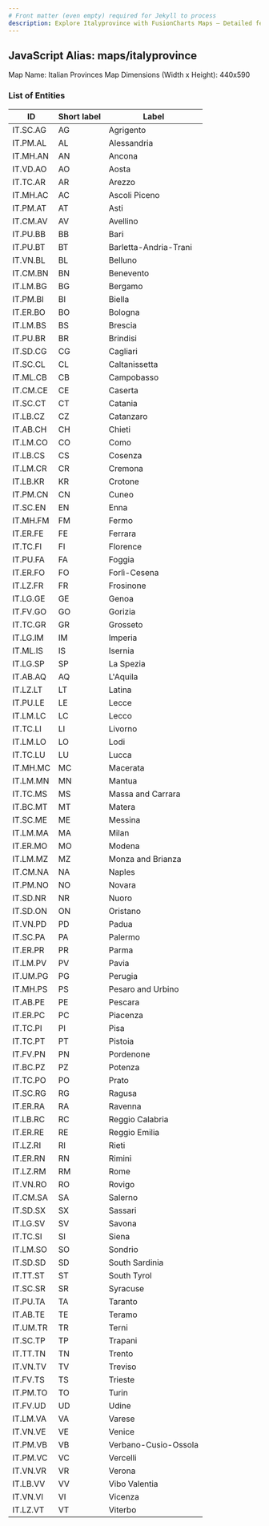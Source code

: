 ```yaml
---
# Front matter (even empty) required for Jekyll to process
description: Explore Italyprovince with FusionCharts Maps – Detailed features for seamless integration. Try now & enhance your data visualization today! 
---
```


## JavaScript Alias: maps/italyprovince

Map Name: Italian Provinces Map
Dimensions (Width x Height): 440x590

### List of Entities

| ID       | Short label | Label                 |
| -------- | ----------- | --------------------- |
| IT.SC.AG | AG          | Agrigento             |
| IT.PM.AL | AL          | Alessandria           |
| IT.MH.AN | AN          | Ancona                |
| IT.VD.AO | AO          | Aosta                 |
| IT.TC.AR | AR          | Arezzo                |
| IT.MH.AC | AC          | Ascoli Piceno         |
| IT.PM.AT | AT          | Asti                  |
| IT.CM.AV | AV          | Avellino              |
| IT.PU.BB | BB          | Bari                  |
| IT.PU.BT | BT          | Barletta-Andria-Trani |
| IT.VN.BL | BL          | Belluno               |
| IT.CM.BN | BN          | Benevento             |
| IT.LM.BG | BG          | Bergamo               |
| IT.PM.BI | BI          | Biella                |
| IT.ER.BO | BO          | Bologna               |
| IT.LM.BS | BS          | Brescia               |
| IT.PU.BR | BR          | Brindisi              |
| IT.SD.CG | CG          | Cagliari              |
| IT.SC.CL | CL          | Caltanissetta         |
| IT.ML.CB | CB          | Campobasso            |
| IT.CM.CE | CE          | Caserta               |
| IT.SC.CT | CT          | Catania               |
| IT.LB.CZ | CZ          | Catanzaro             |
| IT.AB.CH | CH          | Chieti                |
| IT.LM.CO | CO          | Como                  |
| IT.LB.CS | CS          | Cosenza               |
| IT.LM.CR | CR          | Cremona               |
| IT.LB.KR | KR          | Crotone               |
| IT.PM.CN | CN          | Cuneo                 |
| IT.SC.EN | EN          | Enna                  |
| IT.MH.FM | FM          | Fermo                 |
| IT.ER.FE | FE          | Ferrara               |
| IT.TC.FI | FI          | Florence              |
| IT.PU.FA | FA          | Foggia                |
| IT.ER.FO | FO          | Forlì-Cesena          |
| IT.LZ.FR | FR          | Frosinone             |
| IT.LG.GE | GE          | Genoa                 |
| IT.FV.GO | GO          | Gorizia               |
| IT.TC.GR | GR          | Grosseto              |
| IT.LG.IM | IM          | Imperia               |
| IT.ML.IS | IS          | Isernia               |
| IT.LG.SP | SP          | La Spezia             |
| IT.AB.AQ | AQ          | L'Aquila              |
| IT.LZ.LT | LT          | Latina                |
| IT.PU.LE | LE          | Lecce                 |
| IT.LM.LC | LC          | Lecco                 |
| IT.TC.LI | LI          | Livorno               |
| IT.LM.LO | LO          | Lodi                  |
| IT.TC.LU | LU          | Lucca                 |
| IT.MH.MC | MC          | Macerata              |
| IT.LM.MN | MN          | Mantua                |
| IT.TC.MS | MS          | Massa and Carrara     |
| IT.BC.MT | MT          | Matera                |
| IT.SC.ME | ME          | Messina               |
| IT.LM.MA | MA          | Milan                 |
| IT.ER.MO | MO          | Modena                |
| IT.LM.MZ | MZ          | Monza and Brianza     |
| IT.CM.NA | NA          | Naples                |
| IT.PM.NO | NO          | Novara                |
| IT.SD.NR | NR          | Nuoro                 |
| IT.SD.ON | ON          | Oristano              |
| IT.VN.PD | PD          | Padua                 |
| IT.SC.PA | PA          | Palermo               |
| IT.ER.PR | PR          | Parma                 |
| IT.LM.PV | PV          | Pavia                 |
| IT.UM.PG | PG          | Perugia               |
| IT.MH.PS | PS          | Pesaro and Urbino     |
| IT.AB.PE | PE          | Pescara               |
| IT.ER.PC | PC          | Piacenza              |
| IT.TC.PI | PI          | Pisa                  |
| IT.TC.PT | PT          | Pistoia               |
| IT.FV.PN | PN          | Pordenone             |
| IT.BC.PZ | PZ          | Potenza               |
| IT.TC.PO | PO          | Prato                 |
| IT.SC.RG | RG          | Ragusa                |
| IT.ER.RA | RA          | Ravenna               |
| IT.LB.RC | RC          | Reggio Calabria       |
| IT.ER.RE | RE          | Reggio Emilia         |
| IT.LZ.RI | RI          | Rieti                 |
| IT.ER.RN | RN          | Rimini                |
| IT.LZ.RM | RM          | Rome                  |
| IT.VN.RO | RO          | Rovigo                |
| IT.CM.SA | SA          | Salerno               |
| IT.SD.SX | SX          | Sassari               |
| IT.LG.SV | SV          | Savona                |
| IT.TC.SI | SI          | Siena                 |
| IT.LM.SO | SO          | Sondrio               |
| IT.SD.SD | SD          | South Sardinia        |
| IT.TT.ST | ST          | South Tyrol           |
| IT.SC.SR | SR          | Syracuse              |
| IT.PU.TA | TA          | Taranto               |
| IT.AB.TE | TE          | Teramo                |
| IT.UM.TR | TR          | Terni                 |
| IT.SC.TP | TP          | Trapani               |
| IT.TT.TN | TN          | Trento                |
| IT.VN.TV | TV          | Treviso               |
| IT.FV.TS | TS          | Trieste               |
| IT.PM.TO | TO          | Turin                 |
| IT.FV.UD | UD          | Udine                 |
| IT.LM.VA | VA          | Varese                |
| IT.VN.VE | VE          | Venice                |
| IT.PM.VB | VB          | Verbano-Cusio-Ossola  |
| IT.PM.VC | VC          | Vercelli              |
| IT.VN.VR | VR          | Verona                |
| IT.LB.VV | VV          | Vibo Valentia         |
| IT.VN.VI | VI          | Vicenza               |
| IT.LZ.VT | VT          | Viterbo               |
